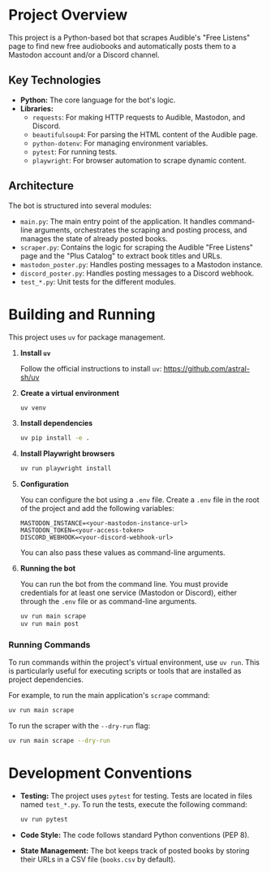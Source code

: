 # Project Overview

This project is a Python-based bot that scrapes Audible's "Free Listens" page to find new free audiobooks and automatically posts them to a Mastodon account and/or a Discord channel.

## Key Technologies

*   **Python:** The core language for the bot's logic.
*   **Libraries:**
    *   `requests`: For making HTTP requests to Audible, Mastodon, and Discord.
    *   `beautifulsoup4`: For parsing the HTML content of the Audible page.
    *   `python-dotenv`: For managing environment variables.
    *   `pytest`: For running tests.
    *   `playwright`: For browser automation to scrape dynamic content.

## Architecture

The bot is structured into several modules:

*   `main.py`: The main entry point of the application. It handles command-line arguments, orchestrates the scraping and posting process, and manages the state of already posted books.
*   `scraper.py`: Contains the logic for scraping the Audible "Free Listens" page and the "Plus Catalog" to extract book titles and URLs.
*   `mastodon_poster.py`: Handles posting messages to a Mastodon instance.
*   `discord_poster.py`: Handles posting messages to a Discord webhook.
*   `test_*.py`: Unit tests for the different modules.

# Building and Running

This project uses `uv` for package management.

1.  **Install `uv`**

    Follow the official instructions to install `uv`: https://github.com/astral-sh/uv

2.  **Create a virtual environment**

    ```bash
    uv venv
    ```

3.  **Install dependencies**

    ```bash
    uv pip install -e .
    ```

4.  **Install Playwright browsers**
    ```bash
    uv run playwright install
    ```

5.  **Configuration**

    You can configure the bot using a `.env` file. Create a `.env` file in the root of the project and add the following variables:

    ```
    MASTODON_INSTANCE=<your-mastodon-instance-url>
    MASTODON_TOKEN=<your-access-token>
    DISCORD_WEBHOOK=<your-discord-webhook-url>
    ```

    You can also pass these values as command-line arguments.

6.  **Running the bot**

    You can run the bot from the command line. You must provide credentials for at least one service (Mastodon or Discord), either through the `.env` file or as command-line arguments.

    ```bash
    uv run main scrape
    uv run main post
    ```

### Running Commands

To run commands within the project's virtual environment, use `uv run`. This is particularly useful for executing scripts or tools that are installed as project dependencies.

For example, to run the main application's `scrape` command:

```bash
uv run main scrape
```

To run the scraper with the `--dry-run` flag:

```bash
uv run main scrape --dry-run
```

# Development Conventions

*   **Testing:** The project uses `pytest` for testing. Tests are located in files named `test_*.py`. To run the tests, execute the following command:
    ```bash
    uv run pytest
    ```

*   **Code Style:** The code follows standard Python conventions (PEP 8).
*   **State Management:** The bot keeps track of posted books by storing their URLs in a CSV file (`books.csv` by default).